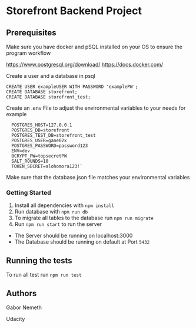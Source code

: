 # Storefront Backend Project

## Prerequisites

Make sure you have docker and pSQL installed on your OS to ensure the program workflow

https://www.postgresql.org/download/
https://docs.docker.com/

Create a user and a database in psql

```
CREATE USER exampleUSER WITH PASSWORD 'examplePW';
CREATE DATABASE storefront;
CREATE DATABASE storefront_test;
```

Create an .env File to adjust the environmental variables to your needs
for example

```
  POSTGRES_HOST=127.0.0.1
  POSTGRES_DB=storefront
  POSTGRES_TEST_DB=storefront_test
  POSTGRES_USER=gane02x
  POSTGRES_PASSWORD=password123
  ENV=dev
  BCRYPT_PW=topsecretPW
  SALT_ROUNDS=10
  TOKEN_SECRET=alohomora123!`
```

Make sure that the database.json file matches your environmental variables

### Getting Started

1. Install all dependencies with `npm install`
2. Run database with `npm run db`
3. To migrate all tables to the database run `npm run migrate`
4. Run `npm run start` to run the server

- The Server should be running on localhost:3000 
- The Database should be running on default at Port `5432`

## Running the tests

To run all test run `npm run test`

## Authors

Gabor Nemeth

Udacity
